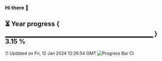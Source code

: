 ### Hi there 👋
⏳ Year progress { ▁▁▁▁▁▁▁▁▁▁▁▁▁▁▁▁▁▁▁▁▁▁▁▁▁▁▁▁▁▁ } 3.15 %
---
⏰ Updated on Fri, 12 Jan 2024 12:26:54 GMT
![Progress Bar CI](https://github.com/liununu/liununu/workflows/Progress%20Bar%20CI/badge.svg)
